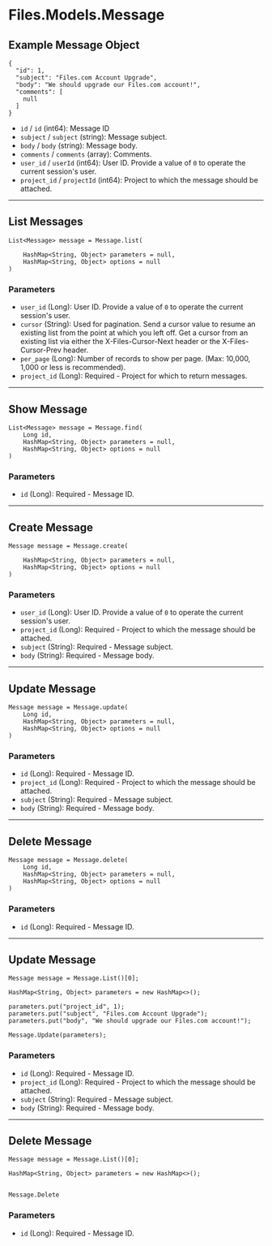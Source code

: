 # Files.Models.Message

## Example Message Object

```
{
  "id": 1,
  "subject": "Files.com Account Upgrade",
  "body": "We should upgrade our Files.com account!",
  "comments": [
    null
  ]
}
```

* `id` / `id`  (int64): Message ID
* `subject` / `subject`  (string): Message subject.
* `body` / `body`  (string): Message body.
* `comments` / `comments`  (array): Comments.
* `user_id` / `userId`  (int64): User ID.  Provide a value of `0` to operate the current session's user.
* `project_id` / `projectId`  (int64): Project to which the message should be attached.


---

## List Messages

```
List<Message> message = Message.list(
    
    HashMap<String, Object> parameters = null,
    HashMap<String, Object> options = null
)
```

### Parameters

* `user_id` (Long): User ID.  Provide a value of `0` to operate the current session's user.
* `cursor` (String): Used for pagination.  Send a cursor value to resume an existing list from the point at which you left off.  Get a cursor from an existing list via either the X-Files-Cursor-Next header or the X-Files-Cursor-Prev header.
* `per_page` (Long): Number of records to show per page.  (Max: 10,000, 1,000 or less is recommended).
* `project_id` (Long): Required - Project for which to return messages.


---

## Show Message

```
List<Message> message = Message.find(
    Long id, 
    HashMap<String, Object> parameters = null,
    HashMap<String, Object> options = null
)
```

### Parameters

* `id` (Long): Required - Message ID.


---

## Create Message

```
Message message = Message.create(
    
    HashMap<String, Object> parameters = null,
    HashMap<String, Object> options = null
)
```

### Parameters

* `user_id` (Long): User ID.  Provide a value of `0` to operate the current session's user.
* `project_id` (Long): Required - Project to which the message should be attached.
* `subject` (String): Required - Message subject.
* `body` (String): Required - Message body.


---

## Update Message

```
Message message = Message.update(
    Long id, 
    HashMap<String, Object> parameters = null,
    HashMap<String, Object> options = null
)
```

### Parameters

* `id` (Long): Required - Message ID.
* `project_id` (Long): Required - Project to which the message should be attached.
* `subject` (String): Required - Message subject.
* `body` (String): Required - Message body.


---

## Delete Message

```
Message message = Message.delete(
    Long id, 
    HashMap<String, Object> parameters = null,
    HashMap<String, Object> options = null
)
```

### Parameters

* `id` (Long): Required - Message ID.


---

## Update Message

```
Message message = Message.List()[0];

HashMap<String, Object> parameters = new HashMap<>();

parameters.put("project_id", 1);
parameters.put("subject", "Files.com Account Upgrade");
parameters.put("body", "We should upgrade our Files.com account!");

Message.Update(parameters);
```

### Parameters

* `id` (Long): Required - Message ID.
* `project_id` (Long): Required - Project to which the message should be attached.
* `subject` (String): Required - Message subject.
* `body` (String): Required - Message body.


---

## Delete Message

```
Message message = Message.List()[0];

HashMap<String, Object> parameters = new HashMap<>();


Message.Delete
```

### Parameters

* `id` (Long): Required - Message ID.

